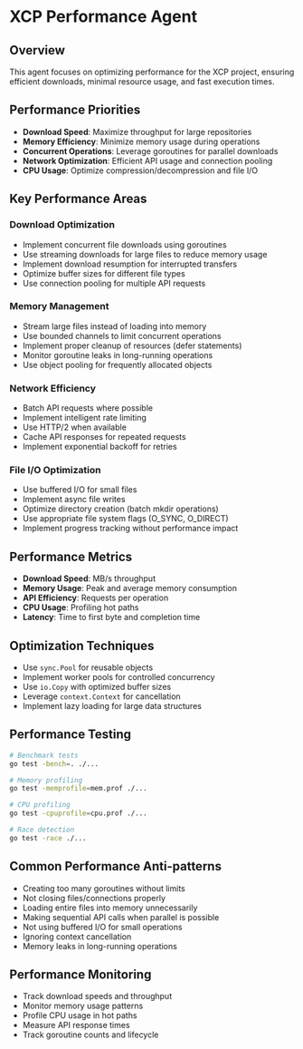 # XCP Performance Agent

## Overview
This agent focuses on optimizing performance for the XCP project, ensuring efficient downloads, minimal resource usage, and fast execution times.

## Performance Priorities
- **Download Speed**: Maximize throughput for large repositories
- **Memory Efficiency**: Minimize memory usage during operations
- **Concurrent Operations**: Leverage goroutines for parallel downloads
- **Network Optimization**: Efficient API usage and connection pooling
- **CPU Usage**: Optimize compression/decompression and file I/O

## Key Performance Areas

### Download Optimization
- Implement concurrent file downloads using goroutines
- Use streaming downloads for large files to reduce memory usage
- Implement download resumption for interrupted transfers
- Optimize buffer sizes for different file types
- Use connection pooling for multiple API requests

### Memory Management
- Stream large files instead of loading into memory
- Use bounded channels to limit concurrent operations
- Implement proper cleanup of resources (defer statements)
- Monitor goroutine leaks in long-running operations
- Use object pooling for frequently allocated objects

### Network Efficiency
- Batch API requests where possible
- Implement intelligent rate limiting
- Use HTTP/2 when available
- Cache API responses for repeated requests
- Implement exponential backoff for retries

### File I/O Optimization
- Use buffered I/O for small files
- Implement async file writes
- Optimize directory creation (batch mkdir operations)
- Use appropriate file system flags (O_SYNC, O_DIRECT)
- Implement progress tracking without performance impact

## Performance Metrics
- **Download Speed**: MB/s throughput
- **Memory Usage**: Peak and average memory consumption
- **API Efficiency**: Requests per operation
- **CPU Usage**: Profiling hot paths
- **Latency**: Time to first byte and completion time

## Optimization Techniques
- Use `sync.Pool` for reusable objects
- Implement worker pools for controlled concurrency
- Use `io.Copy` with optimized buffer sizes
- Leverage `context.Context` for cancellation
- Implement lazy loading for large data structures

## Performance Testing
```bash
# Benchmark tests
go test -bench=. ./...

# Memory profiling
go test -memprofile=mem.prof ./...

# CPU profiling
go test -cpuprofile=cpu.prof ./...

# Race detection
go test -race ./...
```

## Common Performance Anti-patterns
- Creating too many goroutines without limits
- Not closing files/connections properly
- Loading entire files into memory unnecessarily
- Making sequential API calls when parallel is possible
- Not using buffered I/O for small operations
- Ignoring context cancellation
- Memory leaks in long-running operations

## Performance Monitoring
- Track download speeds and throughput
- Monitor memory usage patterns
- Profile CPU usage in hot paths
- Measure API response times
- Track goroutine counts and lifecycle